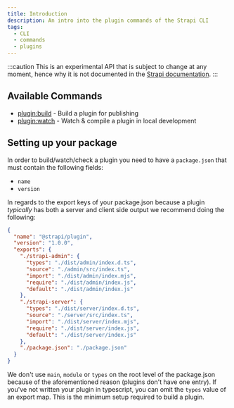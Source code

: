 ```yaml
---
title: Introduction
description: An intro into the plugin commands of the Strapi CLI
tags:
  - CLI
  - commands
  - plugins
---
```


:::caution
This is an experimental API that is subject to change at any moment, hence why it is not documented in the [Strapi documentation](https://docs.strapi.io/dev-docs/cli).
:::

## Available Commands

- [plugin:build](build) - Build a plugin for publishing
- [plugin:watch](watch) - Watch & compile a plugin in local development

## Setting up your package

In order to build/watch/check a plugin you need to have a `package.json` that must contain the following fields:

- `name`
- `version`

In regards to the export keys of your package.json because a plugin _typically_ has both a server and client
side output we recommend doing the following:

```json
{
  "name": "@strapi/plugin",
  "version": "1.0.0",
  "exports": {
    "./strapi-admin": {
      "types": "./dist/admin/index.d.ts",
      "source": "./admin/src/index.ts",
      "import": "./dist/admin/index.mjs",
      "require": "./dist/admin/index.js",
      "default": "./dist/admin/index.js"
    },
    "./strapi-server": {
      "types": "./dist/server/index.d.ts",
      "source": "./server/src/index.ts",
      "import": "./dist/server/index.mjs",
      "require": "./dist/server/index.js",
      "default": "./dist/server/index.js"
    },
    "./package.json": "./package.json"
  }
}
```

We don't use `main`, `module` or `types` on the root level of the package.json because of the aforementioned reason (plugins don't have one entry).
If you've not written your plugin in typescript, you can omit the `types` value of an export map. This is the minimum setup required to build a plugin.
